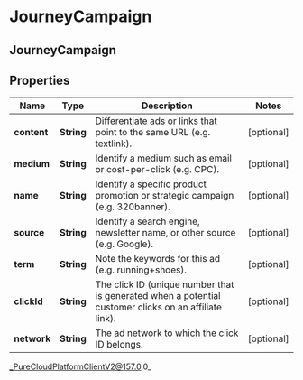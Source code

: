 # JourneyCampaign

## JourneyCampaign

## Properties

|Name | Type | Description | Notes|
|------------ | ------------- | ------------- | -------------|
| **content** | **String** | Differentiate ads or links that point to the same URL (e.g. textlink). | [optional] |
| **medium** | **String** | Identify a medium such as email or cost-per-click (e.g. CPC). | [optional] |
| **name** | **String** | Identify a specific product promotion or strategic campaign (e.g. 320banner). | [optional] |
| **source** | **String** | Identify a search engine, newsletter name, or other source (e.g. Google). | [optional] |
| **term** | **String** | Note the keywords for this ad (e.g. running+shoes). | [optional] |
| **clickId** | **String** | The click ID (unique number that is generated when a potential customer clicks on an affiliate link). | [optional] |
| **network** | **String** | The ad network to which the click ID belongs. | [optional] |



_PureCloudPlatformClientV2@157.0.0_
